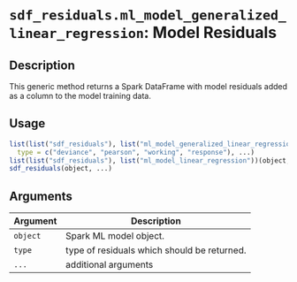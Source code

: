 # `sdf_residuals.ml_model_generalized_linear_regression`: Model Residuals

## Description


 This generic method returns a Spark DataFrame with model
 residuals added as a column to the model training data.


## Usage

```r
list(list("sdf_residuals"), list("ml_model_generalized_linear_regression"))(object,
  type = c("deviance", "pearson", "working", "response"), ...)
list(list("sdf_residuals"), list("ml_model_linear_regression"))(object, ...)
sdf_residuals(object, ...)
```


## Arguments

Argument      |Description
------------- |----------------
```object```     |     Spark ML model object.
```type```     |     type of residuals which should be returned.
```...```     |     additional arguments

